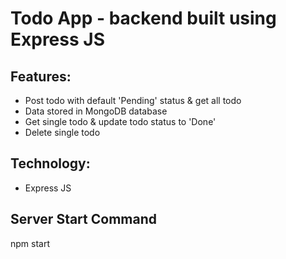 # Todo App - backend built using Express JS

## Features:

- Post todo with default 'Pending' status & get all todo
- Data stored in MongoDB database
- Get single todo & update todo status to 'Done'
- Delete single todo

## Technology:

- Express JS

## Server Start Command

npm start
